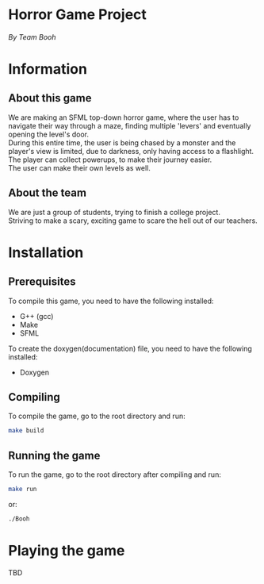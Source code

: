 Horror Game Project
======
###### By Team Booh

# Information
## About this game
We are making an SFML top-down horror game, where the user has to navigate their way through a maze, finding multiple 'levers' and eventually opening the level's door.  
During this entire time, the user is being chased by a monster and the player's view is limited, due to darkness, only having access to a flashlight.  
The player can collect powerups, to make their journey easier.  
The user can make their own levels as well. 
    
## About the team
We are just a group of students, trying to finish a college project.  
Striving to make a scary, exciting game to scare the hell out of our teachers.

# Installation
## Prerequisites
To compile this game, you need to have the following installed:
* G++ (gcc)
* Make
* SFML

To create the doxygen(documentation) file, you need to have the following installed:
* Doxygen

## Compiling
To compile the game, go to the root directory and run:
```bash
make build
```

## Running the game
To run the game, go to the root directory after compiling and run:
```bash
make run
```
or:
```bash
./Booh
```

# Playing the game
TBD


